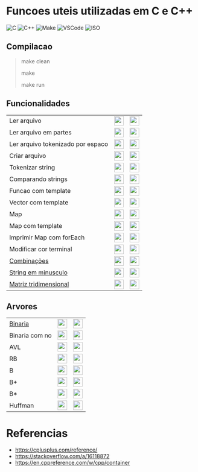 # Funcoes uteis utilizadas em C e C++

![C](https://img.shields.io/badge/Linguagem-C-green.svg)
![C++](https://img.shields.io/badge/Linguagem-C++-green.svg)
![Make](https://img.shields.io/badge/Compilacao-Make-orange)
![VSCode](https://img.shields.io/badge/IDE-VSCode-informational)
![ISO](https://img.shields.io/badge/ISO-Linux-blueviolet)

## Compilacao

> make clean
>
> make
>
> make run

## Funcionalidades

<html>
  <table>
    <tr>
      <td>
        Ler arquivo
      </td>
      <td> <!-- C -->
          <a href="https://github.com/danieldiv/repositorio-c-e-cplusplus/blob/main/src/arquivo.cpp#L13">
              <img align="center" height="25" src="https://cdn.jsdelivr.net/gh/devicons/devicon/icons/c/c-original.svg" />
          </a>
      </td>
      <td> <!-- C++ -->
          <a href="https://github.com/danieldiv/repositorio-c-e-cplusplus/blob/main/src/arquivo.cpp#L69">
              <img align="center" height="25" src="https://cdn.jsdelivr.net/gh/devicons/devicon/icons/cplusplus/cplusplus-original.svg" />
          </a>
      </td>
    </tr>
    <tr>
      <td>
        Ler arquivo em partes
      </td>
      <td> <!-- C -->
          <a href="https://github.com/danieldiv/repositorio-c-e-cplusplus/blob/main/src/arquivo.cpp#L131">
              <img align="center" height="25" src="https://cdn.jsdelivr.net/gh/devicons/devicon/icons/c/c-original.svg" />
          </a>
      </td>
      <td> <!-- nao possui em C++ -->
        <a href="#">
          <img align="center" height="25" src="https://cdn.jsdelivr.net/gh/devicons/devicon/icons/github/github-original.svg"/>
        </a>
      </td>
    </tr>
    <tr>
      <td>
        Ler arquivo tokenizado por espaco
      </td>
      <td> <!-- nao possui C -->
          <a href="#">
          <img align="center" height="25" src="https://cdn.jsdelivr.net/gh/devicons/devicon/icons/github/github-original.svg"/>
        </a>
      </td>
      <td> <!-- C++ -->
          <a href="https://github.com/danieldiv/repositorio-c-e-cplusplus/blob/main/src/arquivo.cpp#L89">
              <img align="center" height="25" src="https://cdn.jsdelivr.net/gh/devicons/devicon/icons/cplusplus/cplusplus-original.svg" />
          </a>
      </td>
    </tr>
    <tr>
      <td>
        Criar arquivo
      </td>
      <td> <!-- C -->
          <a href="https://github.com/danieldiv/repositorio-c-e-cplusplus/blob/main/src/arquivo.cpp#L40">
              <img align="center" height="25" src="https://cdn.jsdelivr.net/gh/devicons/devicon/icons/c/c-original.svg" />
          </a>
      </td>
      <td> <!-- C++ -->
          <a href="https://github.com/danieldiv/repositorio-c-e-cplusplus/blob/main/src/arquivo.cpp#L110">
              <img align="center" height="25" src="https://cdn.jsdelivr.net/gh/devicons/devicon/icons/cplusplus/cplusplus-original.svg" />
          </a>
      </td>
    </tr>
    <tr>
      <td>
        Tokenizar string
      </td>
      <td> <!-- C -->
          <a href="https://github.com/danieldiv/repositorio-c-e-cplusplus/blob/main/src/util.cpp#L13">
              <img align="center" height="25" src="https://cdn.jsdelivr.net/gh/devicons/devicon/icons/c/c-original.svg" />
          </a>
      </td>
      <td> <!-- C++ -->
          <a href="https://github.com/danieldiv/repositorio-c-e-cplusplus/blob/main/src/util.cpp#L33">
              <img align="center" height="25" src="https://cdn.jsdelivr.net/gh/devicons/devicon/icons/cplusplus/cplusplus-original.svg" />
          </a>
      </td>
    </tr>
    <tr>
     <td>
      Comparando strings
    </td>
    <td> <!-- C -->
        <a href="https://github.com/danieldiv/repositorio-c-e-cplusplus/blob/main/src/util.cpp#L62">
            <img align="center" height="25" src="https://cdn.jsdelivr.net/gh/devicons/devicon/icons/c/c-original.svg" />
        </a>
    </td>
    <td> <!-- C++ -->
        <a href="https://github.com/danieldiv/repositorio-c-e-cplusplus/blob/main/src/util.cpp#L72">
            <img align="center" height="25" src="https://cdn.jsdelivr.net/gh/devicons/devicon/icons/cplusplus/cplusplus-original.svg" />
        </a>
    </td>
    </tr>
    <tr>
      <td>
        Funcao com template
      </td>
      <td> <!-- nao possui em C -->
        <a href="#">
          <img align="center" height="25" src="https://cdn.jsdelivr.net/gh/devicons/devicon/icons/github/github-original.svg"/>
        </a>
      </td>
      <td> <!-- C++ -->
          <a href="https://github.com/danieldiv/funcoes-uteis-c-e-cplusplus/blob/main/src/main.cpp#L49">
              <img align="center" height="25" src="https://cdn.jsdelivr.net/gh/devicons/devicon/icons/cplusplus/cplusplus-original.svg" />
          </a>
      </td>
    </tr>
    <tr>
      <td>
        Vector com template
      </td>
      <td> <!-- nao possui em C -->
        <a href="#"><img align="center" height="25" src="https://cdn.jsdelivr.net/gh/devicons/devicon/icons/github/github-original.svg"/></a>
      </td>
      <td> <!-- C++ -->
          <a href="https://github.com/danieldiv/repositorio-c-e-cplusplus/blob/main/src/include/class_template.hpp#L35">
              <img align="center" height="25" src="https://cdn.jsdelivr.net/gh/devicons/devicon/icons/cplusplus/cplusplus-original.svg" />
          </a>
      </td>
    </tr>
    <tr>
      <td>
        Map
      </td>
      <td> <!-- nao possui em C -->
          <a href="#"><img align="center" height="25" src="https://cdn.jsdelivr.net/gh/devicons/devicon/icons/github/github-original.svg"/></a>
      </td>
      <td> <!-- C++ -->
          <a href="https://github.com/danieldiv/repositorio-c-e-cplusplus/blob/main/src/util.cpp#L48">
              <img align="center" height="25" src="https://cdn.jsdelivr.net/gh/devicons/devicon/icons/cplusplus/cplusplus-original.svg" />
          </a>
      </td>
    </tr>
    <tr>
      <td>
        Map com template
      </td>
      <td> <!-- nao possui em C -->
          <a href="#"><img align="center" height="25" src="https://cdn.jsdelivr.net/gh/devicons/devicon/icons/github/github-original.svg"/></a>
      </td>
      <td> <!-- C++ -->
          <a href="https://github.com/danieldiv/repositorio-c-e-cplusplus/blob/main/src/include/class_template.hpp#L51">
              <img align="center" height="25" src="https://cdn.jsdelivr.net/gh/devicons/devicon/icons/cplusplus/cplusplus-original.svg" />
          </a>
      </td>
    </tr>
    <tr>
      <td>
        Imprimir Map com forEach
      </td>
      <td> <!-- nao possui em C -->
          <a href="#"><img align="center" height="25" src="https://cdn.jsdelivr.net/gh/devicons/devicon/icons/github/github-original.svg"/></a>
      </td>
      <td> <!-- C++ -->
          <a href="https://github.com/danieldiv/repositorio-c-e-cplusplus/blob/main/src/include/class_template.hpp#L72">
              <img align="center" height="25" src="https://cdn.jsdelivr.net/gh/devicons/devicon/icons/cplusplus/cplusplus-original.svg" />
          </a>
      </td>
    </tr>
    <tr>
      <td>
        Modificar cor terminal
      </td>
      <td> <!-- C -->
          <a href="https://github.com/danieldiv/repositorio-c-e-cplusplus/blob/main/src/util.cpp#L85">
              <img align="center" height="25" src="https://cdn.jsdelivr.net/gh/devicons/devicon/icons/c/c-original.svg" />
          </a>
      </td>
      <td> <!-- nao possui em C++ -->
          <a href="#"><img align="center" height="25" src="https://cdn.jsdelivr.net/gh/devicons/devicon/icons/github/github-original.svg"/></a>
      </td>
    </tr>
    <tr>
      <td>
        <a href="https://stackoverflow.com/a/16118872">
          Combinações
        </a>
      </td>
      <td> <!-- C -->
          <a href="https://github.com/danieldiv/repositorio-c-e-cplusplus/blob/main/src/util.cpp#L91">
              <img align="center" height="25" src="https://cdn.jsdelivr.net/gh/devicons/devicon/icons/c/c-original.svg" />
          </a>
      </td>
      <td> <!-- C++ -->
          <a href="https://github.com/danieldiv/repositorio-c-e-cplusplus/blob/main/src/util.cpp#L113">
             <img align="center" height="25" src="https://cdn.jsdelivr.net/gh/devicons/devicon/icons/cplusplus/cplusplus-original.svg" />
          </a>
      </td>
    </tr>
    <tr>
      <td>
        <a href="https://github.com/danieldiv/repositorio-c-e-cplusplus/blob/main/src/include/util.hpp#L12">
          String em minusculo
        </a>
      </td>
      <td> <!-- nao possui em C -->
          <a href="#"><img align="center" height="25" src="https://cdn.jsdelivr.net/gh/devicons/devicon/icons/github/github-original.svg"/></a>
      </td>
      <td> <!-- C++ -->
          <a href="https://github.com/danieldiv/repositorio-c-e-cplusplus/blob/main/src/util.cpp#L135">
              <img align="center" height="25" src="https://cdn.jsdelivr.net/gh/devicons/devicon/icons/cplusplus/cplusplus-original.svg" />
          </a>
      </td>
    </tr>
    <tr>
      <td>
        <a href="https://github.com/danieldiv/repositorio-c-e-cplusplus/blob/main/images/matriz.png">
          Matriz tridimensional
        </a>
      </td>
      <td> <!-- C -->
          <a href="https://github.com/danieldiv/repositorio-c-e-cplusplus/blob/main/src/util.cpp#L146">
             <img align="center" height="25" src="https://cdn.jsdelivr.net/gh/devicons/devicon/icons/c/c-original.svg" />
          </a>
      </td>
      <td> <!-- nao possui em C++ -->
          <a href="#"><img align="center" height="25" src="https://cdn.jsdelivr.net/gh/devicons/devicon/icons/github/github-original.svg"/></a>
      </td>
    </tr>
  </table>
</html>

## Arvores

<html>
  <table>
    <tr>
      <td>
        <a href="https://github.com/danieldiv/repositorio-c-e-cplusplus/tree/main/src/tree">
          Binaria
        </a>
      </td>
      <td> <!-- C -->
          <a href="https://github.com/danieldiv/repositorio-c-e-cplusplus/blob/main/src/binary_tree_c.cpp">
              <img align="center" height="25" src="https://cdn.jsdelivr.net/gh/devicons/devicon/icons/c/c-original.svg" />
          </a>
      </td>
      <td> <!-- C++ -->
        <a href="https://github.com/danieldiv/repositorio-c-e-cplusplus/blob/main/src/binary_tree_cplusplus.cpp">
          <img align="center" height="25" src="https://cdn.jsdelivr.net/gh/devicons/devicon/icons/cplusplus/cplusplus-original.svg"/>
        </a>
      </td>
    </tr>
    <tr>
      <td>
        Binaria com no
      </td>
      <td> <!-- C -->
          <a href="#">
              <img align="center" height="25" src="https://cdn.jsdelivr.net/gh/devicons/devicon/icons/github/github-original.svg" />
          </a>
      </td>
      <td> <!-- nao possui em C++ -->
        <a href="#">
          <img align="center" height="25" src="https://cdn.jsdelivr.net/gh/devicons/devicon/icons/github/github-original.svg"/>
        </a>
      </td>
    </tr>
    <tr>
    <tr>
      <td>
        AVL
      </td>
      <td> <!-- C -->
          <a href="#">
              <img align="center" height="25" src="https://cdn.jsdelivr.net/gh/devicons/devicon/icons/github/github-original.svg" />
          </a>
      </td>
      <td> <!-- nao possui em C++ -->
        <a href="#">
          <img align="center" height="25" src="https://cdn.jsdelivr.net/gh/devicons/devicon/icons/github/github-original.svg"/>
        </a>
      </td>
    </tr>
    <tr>
      <td>
        RB
      </td>
      <td> <!-- C -->
          <a href="#">
              <img align="center" height="25" src="https://cdn.jsdelivr.net/gh/devicons/devicon/icons/github/github-original.svg" />
          </a>
      </td>
      <td> <!-- nao possui em C++ -->
        <a href="#">
          <img align="center" height="25" src="https://cdn.jsdelivr.net/gh/devicons/devicon/icons/github/github-original.svg"/>
        </a>
      </td>
    </tr>
    <tr>
      <td>
        B
      </td>
      <td> <!-- C -->
          <a href="#">
              <img align="center" height="25" src="https://cdn.jsdelivr.net/gh/devicons/devicon/icons/github/github-original.svg" />
          </a>
      </td>
      <td> <!-- nao possui em C++ -->
        <a href="#">
          <img align="center" height="25" src="https://cdn.jsdelivr.net/gh/devicons/devicon/icons/github/github-original.svg"/>
        </a>
      </td>
    </tr>
    <tr>
      <td>
        B+
      </td>
      <td> <!-- C -->
          <a href="#">
              <img align="center" height="25" src="https://cdn.jsdelivr.net/gh/devicons/devicon/icons/github/github-original.svg" />
          </a>
      </td>
      <td> <!-- nao possui em C++ -->
        <a href="#">
          <img align="center" height="25" src="https://cdn.jsdelivr.net/gh/devicons/devicon/icons/github/github-original.svg"/>
        </a>
      </td>
    </tr>
    <tr>
      <td>
        B*
      </td>
      <td> <!-- C -->
          <a href="#">
              <img align="center" height="25" src="https://cdn.jsdelivr.net/gh/devicons/devicon/icons/github/github-original.svg" />
          </a>
      </td>
      <td> <!-- nao possui em C++ -->
        <a href="#">
          <img align="center" height="25" src="https://cdn.jsdelivr.net/gh/devicons/devicon/icons/github/github-original.svg"/>
        </a>
      </td>
    </tr>
    <tr>
      <td>
        Huffman
      </td>
      <td> <!-- C -->
          <a href="#">
              <img align="center" height="25" src="https://cdn.jsdelivr.net/gh/devicons/devicon/icons/github/github-original.svg" />
          </a>
      </td>
      <td> <!-- nao possui em C++ -->
        <a href="#">
          <img align="center" height="25" src="https://cdn.jsdelivr.net/gh/devicons/devicon/icons/github/github-original.svg"/>
        </a>
      </td>
    </tr>
  </table>
</html>

# Referencias

- https://cplusplus.com/reference/
- https://stackoverflow.com/a/16118872
- https://en.cppreference.com/w/cpp/container
